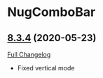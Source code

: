 # NugComboBar

## [8.3.4](https://github.com/rgd87/NugComboBar/tree/8.3.4) (2020-05-23)
[Full Changelog](https://github.com/rgd87/NugComboBar/compare/8.3.3...8.3.4)

- Fixed vertical mode  
